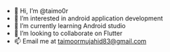 - 👋 Hi, I’m @taimo0r
- 👀 I’m interested in android application development 
- 🌱 I’m currently learning Android studio
- 💞️ I’m looking to collaborate on Flutter 
- 📫 Email me at taimoormujahid83@gmail.com

<!---
taimo0r/taimo0r is a ✨ special ✨ repository because its `README.md` (this file) appears on your GitHub profile.
You can click the Preview link to take a look at your changes.
--->
